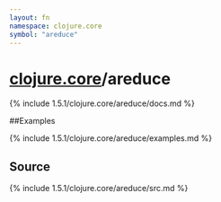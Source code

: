 ```yaml
---
layout: fn
namespace: clojure.core
symbol: "areduce"
---
```


# [clojure.core](../)/areduce

{% include 1.5.1/clojure.core/areduce/docs.md %}

##Examples

{% include 1.5.1/clojure.core/areduce/examples.md %}
## Source
{% include 1.5.1/clojure.core/areduce/src.md %}

